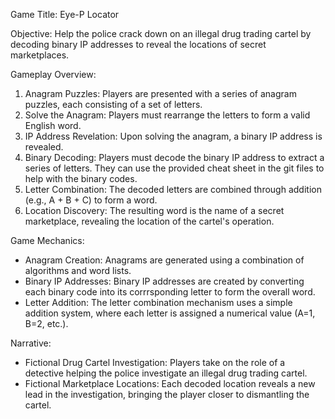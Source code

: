 Game Title: Eye-P Locator

Objective: Help the police crack down on an illegal drug trading cartel by decoding binary IP addresses to reveal the locations of secret marketplaces.

Gameplay Overview:

1. Anagram Puzzles: Players are presented with a series of anagram puzzles, each consisting of a set of letters.
2. Solve the Anagram: Players must rearrange the letters to form a valid English word.
3. IP Address Revelation: Upon solving the anagram, a binary IP address is revealed.
4. Binary Decoding: Players must decode the binary IP address to extract a series of letters. They can use the provided cheat sheet in the git files to help with the binary codes.
5. Letter Combination: The decoded letters are combined through addition (e.g., A + B + C) to form a word.
6. Location Discovery: The resulting word is the name of a secret marketplace, revealing the location of the cartel's operation.

Game Mechanics:

- Anagram Creation: Anagrams are generated using a combination of algorithms and word lists.
- Binary IP Addresses: Binary IP addresses are created by converting each binary code into its corrrsponding letter to form the overall word.
- Letter Addition: The letter combination mechanism uses a simple addition system, where each letter is assigned a numerical value (A=1, B=2, etc.).

  
Narrative:

- Fictional Drug Cartel Investigation: Players take on the role of a detective helping the police investigate an illegal drug trading cartel.
-  Fictional Marketplace Locations: Each decoded location reveals a new lead in the investigation, bringing the player closer to dismantling the cartel.
